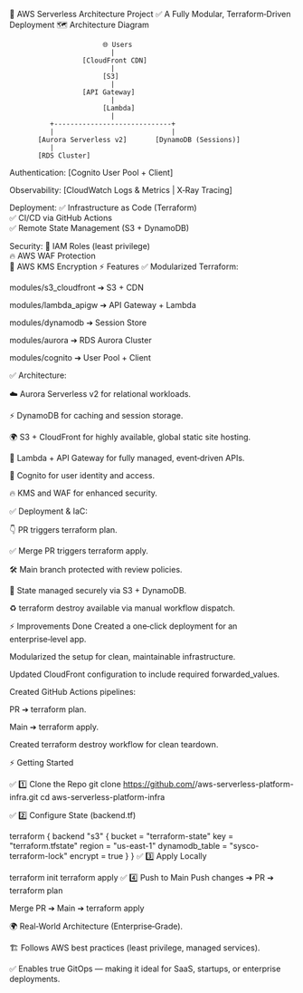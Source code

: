 🚀 AWS Serverless Architecture Project
✅ A Fully Modular, Terraform‑Driven Deployment
🗺️ Architecture Diagram

                           🌐 Users
                             |
                      [CloudFront CDN]
                             |
                           [S3]
                             |
                      [API Gateway]
                             |
                           [Lambda]
                             |
              +-----------------------------+
              |                             |
           [Aurora Serverless v2]       [DynamoDB (Sessions)]
              |
           [RDS Cluster]

Authentication:
    [Cognito User Pool + Client]

Observability:
    [CloudWatch Logs & Metrics | X‑Ray Tracing]

Deployment:
    ✅ Infrastructure as Code (Terraform)  
    ✅ CI/CD via GitHub Actions  
    ✅ Remote State Management (S3 + DynamoDB)

Security:
    🔐 IAM Roles (least privilege)  
    🔥 AWS WAF Protection  
    🔑 AWS KMS Encryption
⚡️ Features
✅ Modularized Terraform:

modules/s3_cloudfront ➔ S3 + CDN

modules/lambda_apigw ➔ API Gateway + Lambda

modules/dynamodb ➔ Session Store

modules/aurora ➔ RDS Aurora Cluster

modules/cognito ➔ User Pool + Client

✅ Architecture:

☁️ Aurora Serverless v2 for relational workloads.

⚡️ DynamoDB for caching and session storage.

🌍 S3 + CloudFront for highly available, global static site hosting.

🚀 Lambda + API Gateway for fully managed, event‑driven APIs.

🔐 Cognito for user identity and access.

🔥 KMS and WAF for enhanced security.

✅ Deployment & IaC:

👇 PR triggers terraform plan.

✅ Merge PR triggers terraform apply.

🛠 Main branch protected with review policies.

🔐 State managed securely via S3 + DynamoDB.

♻️ terraform destroy available via manual workflow dispatch.

⚡️ Improvements Done
Created a one‑click deployment for an enterprise‑level app.

Modularized the setup for clean, maintainable infrastructure.

Updated CloudFront configuration to include required forwarded_values.

Created GitHub Actions pipelines:

PR ➔ terraform plan.

Main ➔ terraform apply.

Created terraform destroy workflow for clean teardown.

⚡️ Getting Started

✅ 1️⃣ Clone the Repo
git clone https://github.com/<yourusername>/aws-serverless-platform-infra.git
cd aws-serverless-platform-infra

✅ 2️⃣ Configure State (backend.tf)

terraform {
  backend "s3" {
    bucket         = "terraform-state"
    key            = "terraform.tfstate"
    region         = "us-east-1"
    dynamodb_table = "sysco-terraform-lock"
    encrypt        = true
  }
}
✅ 3️⃣ Apply Locally

terraform init
terraform apply
✅ 4️⃣ Push to Main
Push changes ➔ PR ➔ terraform plan

Merge PR ➔ Main ➔ terraform apply

🌍 Real‑World Architecture (Enterprise‑Grade).

🏗️ Follows AWS best practices (least privilege, managed services).

✅ Enables true GitOps — making it ideal for SaaS, startups, or enterprise deployments.
